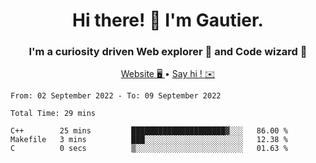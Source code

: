 <h1 align="center">Hi there! 👋 I'm Gautier.</h1>
<h3 align="center">I'm a curiosity driven Web explorer 🚀 and Code wizard 🧙</h3>

<p align="center">
  <a href="http://xisabla.pro">Website 🖥️ </a> •
  <a href="mailto:xisabla.dev@gmail.com">Say hi ! ✉️</a>
</p>

<!--START_SECTION:waka-->

```text
From: 02 September 2022 - To: 09 September 2022

Total Time: 29 mins

C++        25 mins         █████████████████████▓░░░   86.00 %
Makefile   3 mins          ███░░░░░░░░░░░░░░░░░░░░░░   12.38 %
C          0 secs          ▒░░░░░░░░░░░░░░░░░░░░░░░░   01.63 %
```

<!--END_SECTION:waka-->
